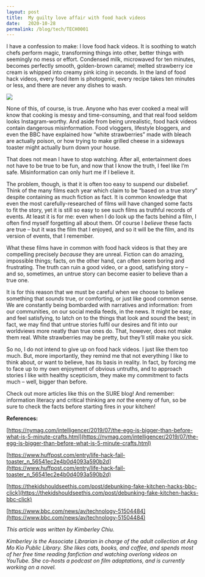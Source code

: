 ```yaml
---
layout: post
title:  My guilty love affair with food hack videos
date:   2020-10-28
permalink: /blog/tech/TECH0001
---
```


I have a confession to make: I love food hack videos. It is soothing to watch chefs perform magic, transforming things into other, better things with seemingly no mess or effort. Condensed milk, microwaved for ten minutes, becomes perfectly smooth, golden-brown caramel; melted strawberry ice cream is whipped into creamy pink icing in seconds. In the land of food hack videos, every food item is photogenic, every recipe takes ten minutes or less, and there are never any dishes to wash. 

![](..\nlb-sure\images\foodhack.jpg)

None of this, of course, is true. Anyone who has ever cooked a meal will know that cooking is messy and time-consuming, and that real food seldom looks Instagram-worthy. And aside from being unrealistic, food hack videos contain dangerous misinformation. Food vloggers, lifestyle bloggers, and even the BBC have explained how “white strawberries” made with bleach are actually poison, or how trying to make grilled cheese in a sideways toaster might actually burn down your house.

That does not mean I have to stop watching. After all, entertainment does not have to be true to be fun, and now that I know the truth, I feel like I’m safe. Misinformation can only hurt me if I believe it. 

The problem, though, is that it is often too easy to suspend our disbelief. Think of the many films each year which claim to be “based on a true story” despite containing as much fiction as fact. It is common knowledge that even the most carefully-researched of films will have changed some facts to fit the story, yet it is still so easy to see such films as truthful records of events. At least it is for me: even when I do look up the facts behind a film, I often find myself forgetting all about them. Of course I *believe* these facts are true – but it was the film that I enjoyed, and so it will be the film, and its version of events, that I remember. 

What these films have in common with food hack videos is that they are compelling precisely *because* they are unreal. Fiction can do amazing, impossible things; facts, on the other hand, can often seem boring and frustrating. The truth can ruin a good video, or a good, satisfying story – and so, sometimes, an untrue story can become easier to believe than a true one. 

It is for this reason that we must be careful when we choose to believe something that *sounds* true, or comforting, or just like good common sense. We are constantly being bombarded with narratives and information: from our communities, on our social media feeds, in the news. It might be easy, and feel satisfying, to latch on to the things that look and sound the best; in fact, we may find that untrue stories fulfil our desires and fit into our worldviews more neatly than true ones do. That, however, does not make them real. White strawberries may be pretty, but they’ll still make you sick.

So no, I do not intend to give up on food hack videos. I just like them too much. But, more importantly, they remind me that not everything I like to think about, or want to believe, has its basis in reality. In fact, by forcing me to face up to my own enjoyment of obvious untruths, and to approach stories I like with healthy scepticism, they make my commitment to facts much – well, bigger than before. 

Check out more articles like this on the SURE blog! And remember: information literacy and critical thinking are *not* the enemy of fun, so be sure to check the facts before starting fires in your kitchen! 


**References:**

[https://nymag.com/intelligencer/2019/07/the-egg-is-bigger-than-before-what-is-5-minute-crafts.html](https://nymag.com/intelligencer/2019/07/the-egg-is-bigger-than-before-what-is-5-minute-crafts.html)

[https://www.huffpost.com/entry/life-hack-fail-toaster_n_56541ec2e4b0d4093a590b2d](https://www.huffpost.com/entry/life-hack-fail-toaster_n_56541ec2e4b0d4093a590b2d)

[https://thekidshouldseethis.com/post/debunking-fake-kitchen-hacks-bbc-click](https://thekidshouldseethis.com/post/debunking-fake-kitchen-hacks-bbc-click)

[https://www.bbc.com/news/av/technology-51504484](https://www.bbc.com/news/av/technology-51504484)

 

*This article was written by Kimberley Chiu.*  

*Kimberley is the Associate Librarian in charge of the adult collection at Ang Mo Kio Public Library. She likes cats, books, and coffee, and spends most of her free time reading fanfiction and watching overlong videos on YouTube. She co-hosts a podcast on film adaptations, and is currently working on a novel.*

 

​     



